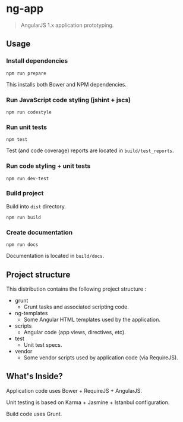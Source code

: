 # ng-app
> AngularJS 1.x application prototyping.

## Usage

### Install dependencies
```
npm run prepare
```

This installs both Bower and NPM dependencies.

### Run JavaScript code styling (jshint + jscs)
```
npm run codestyle
```

### Run unit tests
```
npm test
```

Test (and code coverage) reports are located in `build/test_reports`.

### Run code styling + unit tests
```
npm run dev-test
```

### Build project
Build into `dist` directory.
```
npm run build
```

### Create documentation
```
npm run docs
```

Documentation is located in `build/docs`.

## Project structure
This distribution contains the following project structure :

* grunt
    * Grunt tasks and associated scripting code.
* ng-templates
    * Some Angular HTML templates used by the application.
* scripts
    * Angular code (app views, directives, etc).
* test
    * Unit test specs.
* vendor
    * Some vendor scripts used by application code (via RequireJS).

## What's Inside?

Application code uses Bower + RequireJS + AngularJS.

Unit testing is based on Karma + Jasmine + Istanbul configuration.

Build code uses Grunt.
